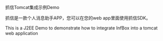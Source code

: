 抓信Tomcat集成示例Demo

抓信是一款个人消息助手APP，您可以在您的web app里面使用抓信SDK。








This is a J2EE Demo to demonstrate how to integrate InfBox into a tomcat web application 
